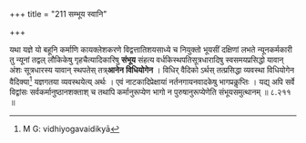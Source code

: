 +++
title = "211 सम्भूय स्वानि"

+++

यथा यज्ञे यो बहूनि कर्माणि कायक्लेशकरणे विद्वत्तातिशयसाध्ये च नियुक्तो भूयसीं दक्षिणां लभते न्यूनकर्मकारी तु न्यूनां तद्वल् लौकिकेषु गृहचैत्यादिकारिषु **संभूय** संहत्य वर्धकिस्थपतिसूत्रधारादिषु स्वसमयप्रसिद्धो यावान् अंशः सूत्रधारस्य यावान् स्थपतेस् तत्र्**आनेन** **विधियोगेन** । विधिर् वैदिको ऽर्थस् तत्प्रसिद्धा व्यवस्था विधियोगेन वैदिक्या[^४१] यज्ञगतया व्यवस्थयेत्य् अर्थः । एवं नाटकादिप्रेक्षायां नर्तनगायनवादकेषु भागप्रकॢप्तिः । यद्य् अपि सर्वे विद्वांसः सर्वकर्मानुष्ठानशक्ताश् च तथापि कर्मानुरूप्येण भागो न पुरुषानुरूप्येणेति संभूयसमुत्थानम् ॥ ८.२११ ॥


[^४१]:
     M G: vidhiyogavaidikyā